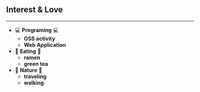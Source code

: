 <!-- classes: slide02 -->

## Interest & Love

<hr />

- 💻 **Programing** 💻
  - **OSS activity**
  - **Web Application**
- 🍴 **Eating** 🍴
  - **ramen**
  - **green tea**
- 🌲 **Nature** 🌲
  - **traveling**
  - **walking**
